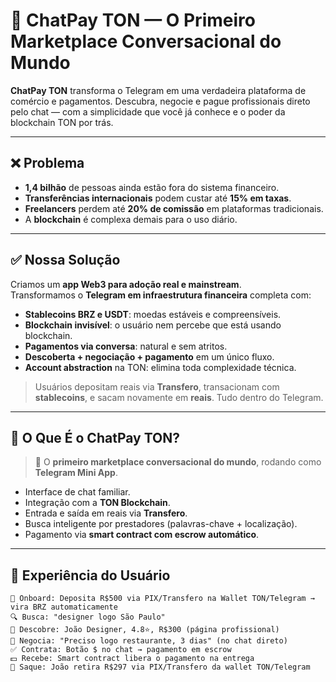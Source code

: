 # 💬 ChatPay TON — O Primeiro Marketplace Conversacional do Mundo

**ChatPay TON** transforma o Telegram em uma verdadeira plataforma de comércio e pagamentos. Descubra, negocie e pague profissionais direto pelo chat — com a simplicidade que você já conhece e o poder da blockchain TON por trás.

---

## ❌ Problema

- **1,4 bilhão** de pessoas ainda estão fora do sistema financeiro.
- **Transferências internacionais** podem custar até **15% em taxas**.
- **Freelancers** perdem até **20% de comissão** em plataformas tradicionais.
- A **blockchain** é complexa demais para o uso diário.

---

## ✅ Nossa Solução

Criamos um **app Web3 para adoção real e mainstream**.  
Transformamos o **Telegram em infraestrutura financeira** completa com:

- **Stablecoins BRZ e USDT**: moedas estáveis e compreensíveis.
- **Blockchain invisível**: o usuário nem percebe que está usando blockchain.
- **Pagamentos via conversa**: natural e sem atritos.
- **Descoberta + negociação + pagamento** em um único fluxo.
- **Account abstraction** na TON: elimina toda complexidade técnica.

> Usuários depositam reais via **Transfero**, transacionam com **stablecoins**, e sacam novamente em **reais**. Tudo dentro do Telegram.

---

## 📱 O Que É o ChatPay TON?

> 🚀 O **primeiro marketplace conversacional do mundo**, rodando como **Telegram Mini App**.

- Interface de chat familiar.
- Integração com a **TON Blockchain**.
- Entrada e saída em reais via **Transfero**.
- Busca inteligente por prestadores (palavras-chave + localização).
- Pagamento via **smart contract com escrow automático**.

---

## 🎯 Experiência do Usuário

```text
👤 Onboard: Deposita R$500 via PIX/Transfero na Wallet TON/Telegram → vira BRZ automaticamente  
🔍 Busca: "designer logo São Paulo"  
📄 Descobre: João Designer, 4.8⭐, R$300 (página profissional)  
💬 Negocia: "Preciso logo restaurante, 3 dias" (no chat direto)  
✅ Contrata: Botão $ no chat → pagamento em escrow  
💵 Recebe: Smart contract libera o pagamento na entrega  
🏧 Saque: João retira R$297 via PIX/Transfero da wallet TON/Telegram
